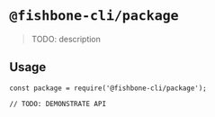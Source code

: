 # `@fishbone-cli/package`

> TODO: description

## Usage

```
const package = require('@fishbone-cli/package');

// TODO: DEMONSTRATE API
```
